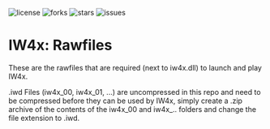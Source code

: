 ![license](https://img.shields.io/github/license/iw4x/iw4x-rawfiles.svg)
![forks](https://img.shields.io/github/forks/iw4x/iw4x-rawfiles.svg)
![stars](https://img.shields.io/github/stars/iw4x/iw4x-rawfiles.svg)
![issues](https://img.shields.io/github/issues/iw4x/iw4x-rawfiles.svg)

# IW4x: Rawfiles

These are the rawfiles that are required (next to iw4x.dll) to launch and play IW4x.

.iwd Files (iw4x_00, iw4x_01, ...) are uncompressed in this repo and need to be compressed before they can be used by IW4x, simply create a .zip archive of the contents of the iw4x_00 and iw4x_.. folders and change the file extension to .iwd.
